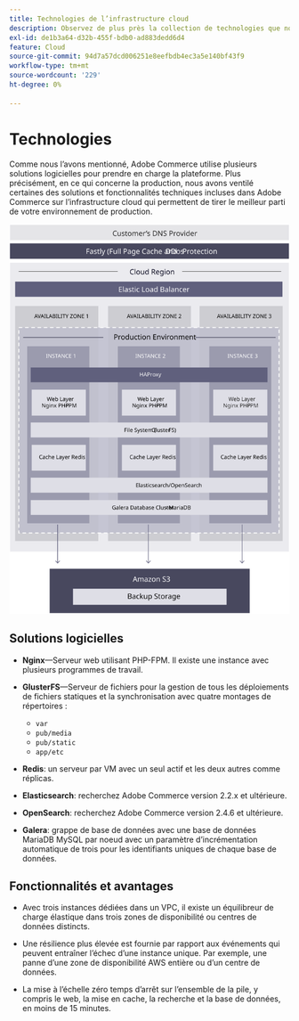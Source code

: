 ```yaml
---
title: Technologies de l’infrastructure cloud
description: Observez de plus près la collection de technologies que nous utilisons pour Adobe Commerce sur l’infrastructure cloud.
exl-id: de1b3a64-d32b-455f-bdb0-ad883dedd6d4
feature: Cloud
source-git-commit: 94d7a57dcd006251e8eefbdb4ec3a5e140bf43f9
workflow-type: tm+mt
source-wordcount: '229'
ht-degree: 0%

---
```


# Technologies

Comme nous l’avons mentionné, Adobe Commerce utilise plusieurs solutions logicielles pour prendre en charge la plateforme. Plus précisément, en ce qui concerne la production, nous avons ventilé certaines des solutions et fonctionnalités techniques incluses dans Adobe Commerce sur l’infrastructure cloud qui permettent de tirer le meilleur parti de votre environnement de production.

![Diagramme présentant Adobe Commerce sur la technologie de l’infrastructure cloud](../../../assets/playbooks/infrastructure-technology.svg)

## Solutions logicielles

- **Nginx**—Serveur web utilisant PHP-FPM. Il existe une instance avec plusieurs programmes de travail.

- **GlusterFS**—Serveur de fichiers pour la gestion de tous les déploiements de fichiers statiques et la synchronisation avec quatre montages de répertoires :
   - `var`
   - `pub/media`
   - `pub/static`
   - `app/etc`

- **Redis**: un serveur par VM avec un seul actif et les deux autres comme réplicas.

- **Elasticsearch**: recherchez Adobe Commerce version 2.2.x et ultérieure.

- **OpenSearch**: recherchez Adobe Commerce version 2.4.6 et ultérieure.

- **Galera**: grappe de base de données avec une base de données MariaDB MySQL par noeud avec un paramètre d’incrémentation automatique de trois pour les identifiants uniques de chaque base de données.

## Fonctionnalités et avantages

- Avec trois instances dédiées dans un VPC, il existe un équilibreur de charge élastique dans trois zones de disponibilité ou centres de données distincts.

- Une résilience plus élevée est fournie par rapport aux événements qui peuvent entraîner l’échec d’une instance unique. Par exemple, une panne d’une zone de disponibilité AWS entière ou d’un centre de données.

- La mise à l’échelle zéro temps d’arrêt sur l’ensemble de la pile, y compris le web, la mise en cache, la recherche et la base de données, en moins de 15 minutes.
